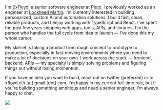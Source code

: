 I'm <a href="https://x.com/0xFloyd" target="_blank" rel="noopener noreferrer">0xFloyd</a>, a senior software engineer at <a href="https://pluto.xyz" target="_blank" rel="noopener noreferrer">Pluto</a>. I previously worked as an engineer at <a href="https://lockheedmartin.com" target="_blank" rel="noopener noreferrer">Lockheed Martin</a>. I'm currently interested in building personalized, custom AI and automation solutions. I build fast, clean, reliable products, and I enjoy working with TypeScript and React. I've spent the past few years shipping web apps, tools, APIs, and libraries. I'm the person who handles the full cycle from idea to launch — I've done this my whole career.

My skillset is taking a product from rough concept to prototype to production, especially in fast-moving environments where you need to make a lot of decisions on your own. I work across the stack — frontend, backend, APIs — my specialty is simply solving problems and figuring things out without losing momentum.

If you have an idea you want to build, react out on twitter (preferred) or to xfloyd.eth [at] gmail [dot] com. I'm happy in my current full-time role, but if you're building something ambitious and need a senior engineer, I'm always happy to chat.


![](https://visitor-badge.laobi.icu/badge?page_id=0xFloyd)
